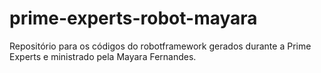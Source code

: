 # prime-experts-robot-mayara
Repositório para os códigos do robotframework gerados durante a Prime Experts e ministrado pela Mayara Fernandes.
